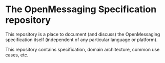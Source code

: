 # The OpenMessaging Specification repository

This repository is a place to document (and discuss) the OpenMessaging specification itself (independent of any particular language or platform).

This repository contains specification, domain architecture, common use cases, etc.
